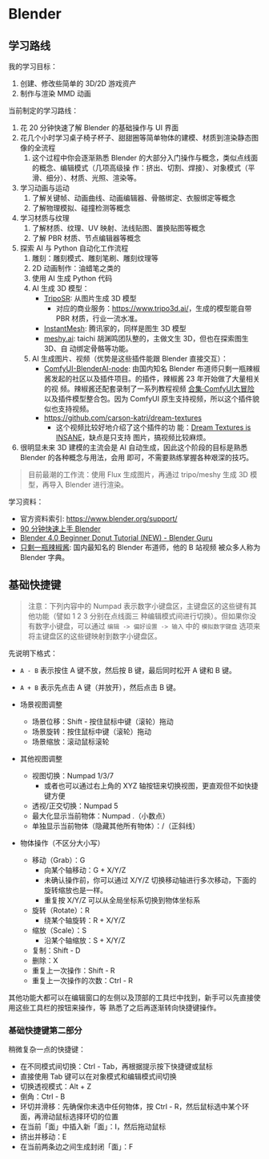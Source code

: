# Blender

## 学习路线

我的学习目标：

1. 创建、修改些简单的 3D/2D 游戏资产
1. 制作与渲染 MMD 动画

当前制定的学习路线：

1. 花 20 分钟快速了解 Blender 的基础操作与 UI 界面
1. 花几个小时学习桌子椅子杯子、甜甜圈等简单物体的建模、材质到渲染静态图像的全流程
   1. 这个过程中你会逐渐熟悉 Blender 的大部分入门操作与概念，类似点线面的概念、编辑模式（几项高级操
      作：挤出、切割、焊接）、对象模式（平滑、细分）、材质、光照、渲染等。
1. 学习动画与运动
   1. 了解关键帧、动画曲线、动画编辑器、骨骼绑定、衣服绑定等概念
   1. 了解物理模拟、碰撞检测等概念
1. 学习材质与纹理
   1. 了解材质、纹理、UV 映射、法线贴图、置换贴图等概念
   1. 了解 PBR 材质、节点编辑器等概念
1. 探索 AI 与 Python 自动化工作流程
   1. 雕刻：雕刻模式、雕刻笔刷、雕刻纹理等
   1. 2D 动画制作：油蜡笔之类的
   1. 使用 AI 生成 Python 代码
   1. AI 生成 3D 模型：
      - [TripoSR](https://github.com/VAST-AI-Research/TripoSR): 从图片生成 3D 模型
        - 对应的商业服务：<https://www.tripo3d.ai/>，生成的模型能自带 PBR 材质，行业一流水准。
      - [InstantMesh](https://github.com/TencentARC/InstantMesh): 腾讯家的，同样是图生 3D 模型
      - [meshy.ai](https://www.meshy.ai): taichi 胡渊鸣团队整的，主做文生 3D，但也在探索图生 3D、自
        动绑定骨骼等功能。
   1. AI 生成图片、视频（优势是这些插件能跟 Blender 直接交互）：
      - [ComfyUI-BlenderAI-node](https://github.com/AIGODLIKE/ComfyUI-BlenderAI-node): 由国内知名
        Blender 布道师只剩一瓶辣椒酱发起的社区以及插件项目。的插件，辣椒酱 23 年开始做了大量相关的视
        频。辣椒酱还配套录制了一系列教程视频
        [合集·ComfyUI大冒险](https://space.bilibili.com/35723238/channel/collectiondetail?sid=1320931)
        以及插件模型整合包。因为 ComfyUI 原生支持视频，所以这个插件貌似也支持视频。
      - https://github.com/carson-katri/dream-textures
        - 这个视频比较好地介绍了这个插件的功
          能：[Dream Textures is INSANE](https://www.youtube.com/watch?v=4kmdyNavuvs)，缺点是只支持
          图片，搞视频比较麻烦。
1. 很明显未来 3D 建模的主流会是 AI 自动生成，因此这个阶段的目标是熟悉 Blender 的各种概念与用法，会用
   即可，不需要熟练掌握各种艰深的技巧。

> 目前最潮的工作流：使用 Flux 生成图片，再通过 tripo/meshy 生成 3D 模型，再导入 Blender 进行渲染。

学习资料：

- 官方资料索引: https://www.blender.org/support/
- [90 分钟快速上手 Blender](https://www.bilibili.com/video/BV1kX4y1m7G5/)
- [Blender 4.0 Beginner Donut Tutorial (NEW) - Blender Guru](https://www.youtube.com/playlist?list=PLjEaoINr3zgEPv5y--4MKpciLaoQYZB1Z)
- [只剩一瓶辣椒酱](https://space.bilibili.com/35723238): 国内最知名的 Blender 布道师，他的 B 站视频
  被众多人称为 Blender 字典。

## 基础快捷键

> 注意：下列内容中的 Numpad 表示数字小键盘区，主键盘区的这些键有其他功能（譬如 1 2 3 分别在点线面三
> 种编辑模式间进行切换）。但如果你没有数字小键盘，可以通过 `编辑 -> 偏好设置 -> 输入` 中的
> `模拟数字键盘` 选项来将主键盘区的这些键映射到数字小键盘区。

先说明下格式：

- `A - B` 表示按住 A 键不放，然后按 B 键，最后同时松开 A 键和 B 键。
- `A + B` 表示先点击 A 键（并放开），然后点击 B 键。

- 场景视图调整
  - 场景位移：Shift - 按住鼠标中键（滚轮）拖动
  - 场景旋转：按住鼠标中键（滚轮）拖动
  - 场景缩放：滚动鼠标滚轮
- 其他视图调整
  - 视图切换：Numpad 1/3/7
    - 或者也可以通过右上角的 XYZ 轴按钮来切换视图，更直观但不如快捷键方便
  - 透视/正交切换：Numpad 5
  - 最大化显示当前物体：Numpad .（小数点）
  - 单独显示当前物体（隐藏其他所有物体）：/（正斜线）
- 物体操作（不区分大小写）
  - 移动（Grab）：G
    - 向某个轴移动：G + X/Y/Z
    - 未确认操作前，你可以通过 X/Y/Z 切换移动轴进行多次移动，下面的旋转缩放也是一样。
    - 重复按 X/Y/Z 可以从全局坐标系切换到物体坐标系
  - 旋转（Rotate）：R
    - 绕某个轴旋转：R + X/Y/Z
  - 缩放（Scale）：S
    - 沿某个轴缩放：S + X/Y/Z
  - 复制：Shift - D
  - 删除：X
  - 重复上一次操作：Shift - R
  - 重复上一次操作的次数：Ctrl - R

其他功能大都可以在编辑窗口的左侧以及顶部的工具烂中找到，新手可以先直接使用这些工具栏的按钮来操作，等
熟悉了之后再逐渐转向快捷键操作。

### 基础快捷键第二部分

稍微复杂一点的快捷键：

- 在不同模式间切换：Ctrl - Tab，再根据提示按下快捷键或鼠标
- 直接使用 Tab 键可以在对象模式和编辑模式间切换
- 切换透视模式：Alt + Z
- 倒角：Ctrl - B
- 环切并滑移：先确保你未选中任何物体，按 Ctrl - R，然后鼠标选中某个环面，再滑动鼠标选择环切的位置
- 在当前「面」中插入新「面」：I，然后拖动鼠标
- 挤出并移动：E
- 在当前两条边之间生成封闭「面」：F
